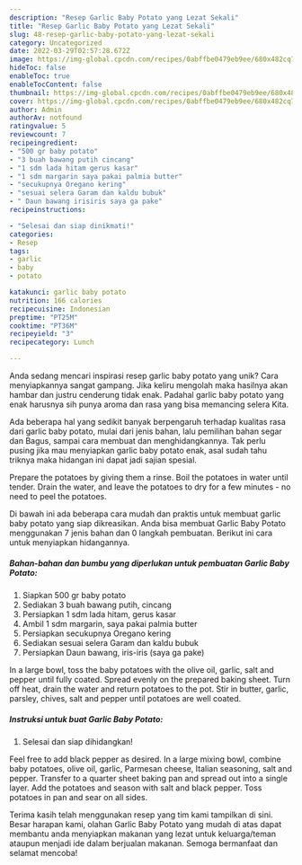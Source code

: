 ```yaml
---
description: "Resep Garlic Baby Potato yang Lezat Sekali"
title: "Resep Garlic Baby Potato yang Lezat Sekali"
slug: 48-resep-garlic-baby-potato-yang-lezat-sekali
category: Uncategorized
date: 2022-03-29T02:57:28.672Z
image: https://img-global.cpcdn.com/recipes/0abffbe0479eb9ee/680x482cq70/garlic-baby-potato-foto-resep-utama.jpg
hideToc: false
enableToc: true
enableTocContent: false
thumbnail: https://img-global.cpcdn.com/recipes/0abffbe0479eb9ee/680x482cq70/garlic-baby-potato-foto-resep-utama.jpg
cover: https://img-global.cpcdn.com/recipes/0abffbe0479eb9ee/680x482cq70/garlic-baby-potato-foto-resep-utama.jpg
author: Admin
authorAv: notfound
ratingvalue: 5
reviewcount: 7
recipeingredient:
- "500 gr baby potato"
- "3 buah bawang putih cincang"
- "1 sdm lada hitam gerus kasar"
- "1 sdm margarin saya pakai palmia butter"
- "secukupnya Oregano kering"
- "sesuai selera Garam dan kaldu bubuk"
- " Daun bawang irisiris saya ga pake"
recipeinstructions:

- "Selesai dan siap dinikmati!"
categories:
- Resep
tags:
- garlic
- baby
- potato

katakunci: garlic baby potato 
nutrition: 166 calories
recipecuisine: Indonesian
preptime: "PT25M"
cooktime: "PT36M"
recipeyield: "3"
recipecategory: Lunch

---
```





Anda sedang mencari inspirasi resep garlic baby potato yang unik? Cara menyiapkannya sangat gampang. Jika keliru mengolah maka hasilnya akan hambar dan justru cenderung tidak enak. Padahal garlic baby potato yang enak harusnya sih punya aroma dan rasa yang bisa memancing selera Kita.





Ada beberapa hal yang sedikit banyak berpengaruh terhadap kualitas rasa dari garlic baby potato, mulai dari jenis bahan, lalu pemilihan bahan segar dan Bagus, sampai cara membuat dan menghidangkannya. Tak perlu pusing jika mau menyiapkan garlic baby potato enak,      asal sudah tahu triknya maka hidangan ini dapat jadi sajian spesial.














Prepare the potatoes by giving them a rinse. Boil the potatoes in water until tender. Drain the water, and leave the potatoes to dry for a few minutes - no need to peel the potatoes.






Di bawah ini ada beberapa cara mudah dan praktis untuk membuat garlic baby potato yang siap dikreasikan. Anda bisa membuat Garlic Baby Potato menggunakan 7 jenis bahan dan 0 langkah pembuatan. Berikut ini cara untuk menyiapkan hidangannya.

<!--inarticleads1-->

##### Bahan-bahan dan bumbu yang diperlukan untuk pembuatan Garlic Baby Potato:

1. Siapkan 500 gr baby potato
1. Sediakan 3 buah bawang putih, cincang
1. Persiapkan 1 sdm lada hitam, gerus kasar
1. Ambil 1 sdm margarin, saya pakai palmia butter
1. Persiapkan secukupnya Oregano kering
1. Sediakan sesuai selera Garam dan kaldu bubuk
1. Persiapkan  Daun bawang, iris-iris (saya ga pake)


In a large bowl, toss the baby potatoes with the olive oil, garlic, salt and pepper until fully coated. Spread evenly on the prepared baking sheet. Turn off heat, drain the water and return potatoes to the pot. Stir in butter, garlic, parsley, chives, salt and pepper until potatoes are well coated. 

<!--inarticleads2-->

##### Instruksi untuk buat Garlic Baby Potato:


1. Selesai dan siap dihidangkan!

Feel free to add black pepper as desired. In a large mixing bowl, combine baby potatoes, olive oil, garlic, Parmesan cheese, Italian seasoning, salt and pepper. Transfer to a quarter sheet baking pan and spread out into a single layer. Add the potatoes and season with salt and black pepper. Toss potatoes in pan and sear on all sides. 

Terima kasih telah menggunakan resep yang tim kami tampilkan di sini. Besar harapan kami, olahan Garlic Baby Potato yang mudah di atas dapat membantu anda menyiapkan makanan yang lezat untuk keluarga/teman ataupun menjadi ide dalam berjualan makanan. Semoga bermanfaat dan selamat mencoba!
